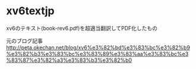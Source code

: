 xv6textjp
=========

xv6のテキスト(book-rev6.pdf)を超適当翻訳してPDF化したもの

元のブログ記事
http://peta.okechan.net/blog/xv6%e3%82%bd%e3%83%bc%e3%82%b9%e3%82%b3%e3%83%bc%e3%83%89%e3%83%aa%e3%83%bc%e3%83%87%e3%82%a3%e3%83%b3%e3%82%b0
